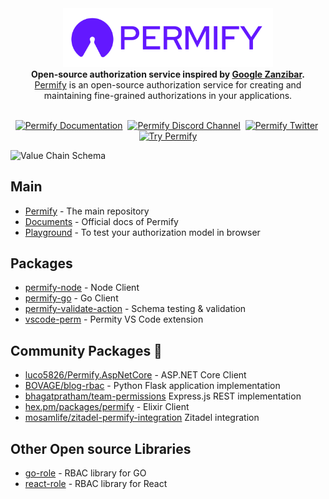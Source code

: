 <div align="center">
<a href="https://www.permify.co/">
   <img src="https://raw.githubusercontent.com/Permify/permify/master/assets/permify-logo.svg" alt="Permify logo" width="336px" /><br />
</a>
</div>

<div align="center"><strong>Open-source authorization service inspired by <a href="https://research.google/pubs/pub48190/">Google Zanzibar</a>.</strong><br><a href="https://github.com/Permify/permify">Permify</a> is an open-source authorization service for creating and maintaining fine-grained authorizations in your applications.
</div>
<br />

<p align="center">
    <a href="https://docs.permify.co/" target="_blank"><img src="https://img.shields.io/badge/docs-permify.co-%234B4B6C?style=for-the-badge&logo=docs&label=DOCS" alt="Permify Documentation" /></a>&nbsp;
      <a href="https://discord.gg/MJbUjwskdH" target="_blank"><img src="https://img.shields.io/discord/950799928047833088?style=for-the-badge&logo=discord&label=DISCORD" alt="Permify Discord Channel" /></a>&nbsp;
        <a href="https://twitter.com/GetPermify" target="_blank"><img src="https://img.shields.io/twitter/follow/GetPermify?style=for-the-badge&logo=twitter&label=TWITTER" alt="Permify Twitter" /></a>&nbsp;
         <a href="https://play.permify.co" target="_blank"><img src="https://img.shields.io/badge/Try-Permify%20Playground-blueviolet?style=for-the-badge" alt="Try Permify" /></a>
</p>

![Value Chain Schema](https://user-images.githubusercontent.com/34595361/186108668-4c6cb98c-e777-472b-bf05-d8760add82d2.png)

## Main

* [Permify](https://github.com/Permify/permify) - The main repository
* [Documents](https://docs.permify.co/docs/) - Official docs of Permify
* [Playground](https://play.permify.co) - To test your authorization model in browser

## Packages

* [permify-node](https://github.com/Permify/permify-node) - Node Client
* [permify-go](https://github.com/Permify/permify-go) - Go Client
* [permify-validate-action](https://github.com/Permify/permify-validate-action) - Schema testing & validation
* [vscode-perm](https://github.com/Permify/vscode-perm) - Permity VS Code extension

## Community Packages 💜

* [luco5826/Permify.AspNetCore](https://github.com/luco5826/Permify.AspNetCore) - ASP.NET Core Client
* [BOVAGE/blog-rbac](https://github.com/BOVAGE/blog-rbac) - Python Flask application implementation
* [bhagatpratham/team-permissions](https://github.com/bhagatpratham/team-permissions) Express.js REST implementation
* [hex.pm/packages/permify](https://hex.pm/packages/permify) - Elixir Client
* [mosamlife/zitadel-permify-integration](https://github.com/mosamlife/zitadel-permify-integration) Zitadel integration

## Other Open source Libraries
* [go-role](https://github.com/Permify/go-role) - RBAC library for GO
* [react-role](https://github.com/Permify/react-role)  - RBAC library for React
